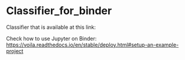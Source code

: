 # Classifier_for_binder
Classifier that is available at this link:

Check how to use Jupyter on Binder:
https://voila.readthedocs.io/en/stable/deploy.html#setup-an-example-project
